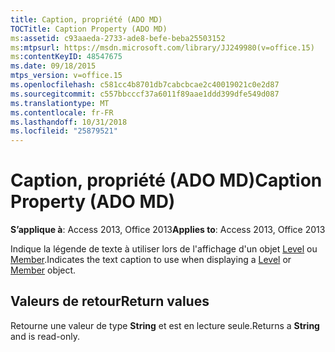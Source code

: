 ```yaml
---
title: Caption, propriété (ADO MD)
TOCTitle: Caption Property (ADO MD)
ms:assetid: c93aaeda-2733-ade8-befe-beba25503152
ms:mtpsurl: https://msdn.microsoft.com/library/JJ249980(v=office.15)
ms:contentKeyID: 48547675
ms.date: 09/18/2015
mtps_version: v=office.15
ms.openlocfilehash: c581cc4b8701db7cabcbcae2c40019021c0e2d87
ms.sourcegitcommit: c557bbcccf37a6011f89aae1ddd399dfe549d087
ms.translationtype: MT
ms.contentlocale: fr-FR
ms.lasthandoff: 10/31/2018
ms.locfileid: "25879521"
---
```

# <a name="caption-property-ado-md"></a><span data-ttu-id="cdc57-102">Caption, propriété (ADO MD)</span><span class="sxs-lookup"><span data-stu-id="cdc57-102">Caption Property (ADO MD)</span></span>


<span data-ttu-id="cdc57-103">**S’applique à**: Access 2013, Office 2013</span><span class="sxs-lookup"><span data-stu-id="cdc57-103">**Applies to**: Access 2013, Office 2013</span></span>

<span data-ttu-id="cdc57-104">Indique la légende de texte à utiliser lors de l'affichage d'un objet [Level](level-object-ado-md.md) ou [Member](member-object-ado-md.md).</span><span class="sxs-lookup"><span data-stu-id="cdc57-104">Indicates the text caption to use when displaying a [Level](level-object-ado-md.md) or [Member](member-object-ado-md.md) object.</span></span>

## <a name="return-values"></a><span data-ttu-id="cdc57-105">Valeurs de retour</span><span class="sxs-lookup"><span data-stu-id="cdc57-105">Return values</span></span>

<span data-ttu-id="cdc57-106">Retourne une valeur de type **String** et est en lecture seule.</span><span class="sxs-lookup"><span data-stu-id="cdc57-106">Returns a **String** and is read-only.</span></span>

